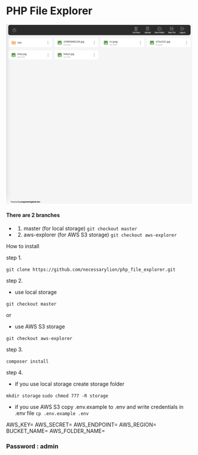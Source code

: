 # PHP File Explorer

![Demo Image](assets/demo.png)

#### There are 2 branches

- 1. master (for local storage) `git checkout master`
- 2. aws-explorer (for AWS S3 storage) `git checkout aws-explorer`

How to install

step 1. 

`git clone https://github.com/necessarylion/php_file_explorer.git`

step 2. 

- use local storage

`git checkout master`

or 

- use AWS S3 storage

`git checkout aws-explorer`

step 3. 

`composer install`


step 4. 

- if you use local storage 
create storage folder 

`mkdir storage`
`sudo chmod 777 -R storage`

- if you use AWS S3
copy .env.example to .env and write credentials in .env file
`cp .env.example .env`

AWS_KEY=
AWS_SECRET=
AWS_ENDPOINT=
AWS_REGION=
BUCKET_NAME=
AWS_FOLDER_NAME=


### Password : admin